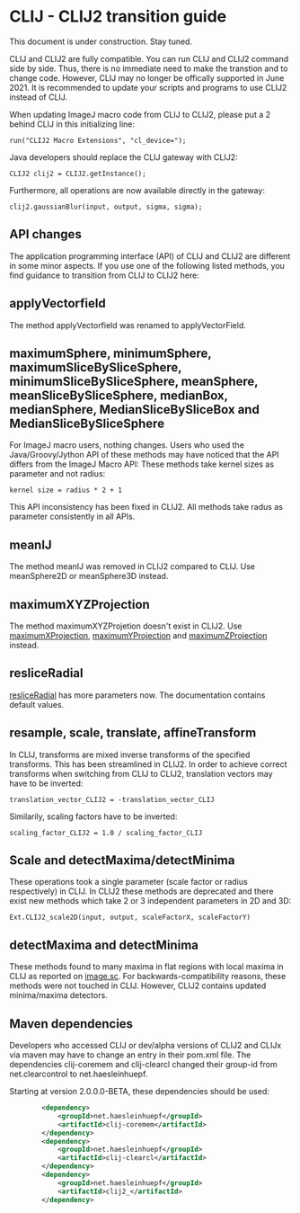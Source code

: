 # CLIJ - CLIJ2 transition guide
This document is under construction. Stay tuned.

CLIJ and CLIJ2 are fully compatible. You can run CLIJ and CLIJ2 command side by side. 
Thus, there is no immediate need to make the transtion and to change code.
However, CLIJ may no longer be offically supported in June 2021. 
It is recommended to update your scripts and programs to use CLIJ2 instead of CLIJ.

When updating ImageJ macro code from CLIJ to CLIJ2, please put a 2 behind CLIJ in this initializing line:
```
run("CLIJ2 Macro Extensions", "cl_device=");
```

Java developers should replace the CLIJ gateway with CLIJ2:
```
CLIJ2 clij2 = CLIJ2.getInstance();
```

Furthermore, all operations are now available directly in the gateway:
```
clij2.gaussianBlur(input, output, sigma, sigma);
```

## API changes
The application programming interface (API) of CLIJ and CLIJ2 are different in some minor aspects. If you use one of the
following listed methods, you find guidance to transition from CLIJ to CLIJ2 here:

## applyVectorfield
The method applyVectorfield was renamed to applyVectorField.

## maximumSphere, minimumSphere, maximumSliceBySliceSphere, minimumSliceBySliceSphere, meanSphere, meanSliceBySliceSphere, medianBox, medianSphere, MedianSliceBySliceBox and MedianSliceBySliceSphere 
For ImageJ macro users, nothing changes. 
Users who used the Java/Groovy/Jython API of these methods may have noticed that the API differs from the ImageJ Macro API:
These methods take kernel sizes as parameter and not radius:

```
kernel size = radius * 2 + 1
```

This API inconsistency has been fixed in CLIJ2. All methods take radus as parameter consistently in all APIs.

## meanIJ 
The method meanIJ was removed in CLIJ2 compared to CLIJ. Use meanSphere2D or meanSphere3D instead.

## maximumXYZProjection
The method maximumXYZProjetion doesn't exist in CLIJ2. 
Use [maximumXProjection](https://clij.github.io/clij2-docs/reference_maximumXProjection), 
[maximumYProjection](https://clij.github.io/clij2-docs/reference_maximumYProjection) and 
[maximumZProjection](https://clij.github.io/clij2-docs/reference_maximumZProjection) instead.

## resliceRadial 
[resliceRadial](https://clij.github.io/clij2-docs/reference_resliceRadial) has more parameters now. The documentation contains default values.

## resample, scale, translate, affineTransform
In CLIJ, transforms are mixed inverse transforms of the specified transforms. 
This has been streamlined in CLIJ2. In order to achieve correct transforms when switching from CLIJ to CLIJ2, 
translation vectors may have to be inverted:
```
translation_vector_CLIJ2 = -translation_vector_CLIJ
```

Similarily, scaling factors have to be inverted:

```
scaling_factor_CLIJ2 = 1.0 / scaling_factor_CLIJ
```

## Scale and detectMaxima/detectMinima
These operations took a single parameter (scale factor or radius respectively) in CLIJ. 
In CLIJ2 these methods are deprecated and there exist new methods which take 2 or 3 independent parameters in 2D and 3D:

```
Ext.CLIJ2_scale2D(input, output, scaleFactorX, scaleFactorY)
``` 

## detectMaxima and detectMinima 
These methods found to many maxima in flat regions with local maxima in CLIJ as reported on [image.sc](https://forum.image.sc/t/clij2-alpha-release/33821/5). For backwards-compatibility reasons, these methods were not touched in CLIJ.
However, CLIJ2 contains updated minima/maxima detectors.

## Maven dependencies
Developers who accessed CLIJ or dev/alpha versions of CLIJ2 and CLIJx via maven may have to change an entry in their pom.xml file.
The dependencies clij-coremem and clij-clearcl changed their group-id from net.clearcontrol to net.haesleinhuepf. 

Starting at version 2.0.0.0-BETA, these dependencies should be used:
```xml
		<dependency>
			<groupId>net.haesleinhuepf</groupId>
			<artifactId>clij-coremem</artifactId>
		</dependency>
		<dependency>
			<groupId>net.haesleinhuepf</groupId>
			<artifactId>clij-clearcl</artifactId>
		</dependency>
		<dependency>
			<groupId>net.haesleinhuepf</groupId>
			<artifactId>clij2_</artifactId>
		</dependency>
```







